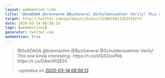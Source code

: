 ```yaml
---
layout: webmention-like
title: "@0xADADA @brennanhm @ByzGeneral @Schuldensuehner Verily! This one kinda interesting- https://t.co/sfQSOcxPkb https://t.co/DAwVtfQE55"
target: http://twitter.com/pyradius/status/1238655611203510273
date: 2020-03-14 08:58:13
tags: [webmentions]
generator: twitter.com
webmention: true
---
```




<blockquote class="external-citation">
  <p>
    @0xADADA @brennanhm @ByzGeneral @Schuldensuehner Verily! This one kinda interesting- https://t.co/sfQSOcxPkb https://t.co/DAwVtfQE55
  </p>
  <cite>‒<span class="p-author p-name">pyradius</span>
    on
    <a href="http://twitter.com/pyradius/status/1238655611203510273" rel="external nofollow" target="_blank">2020-03-14 08:58:13</a>
  </cite>
</blockquote>



